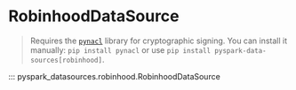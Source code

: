 # RobinhoodDataSource

> Requires the [`pynacl`](https://github.com/pyca/pynacl) library for cryptographic signing. You can install it manually: `pip install pynacl`
> or use `pip install pyspark-data-sources[robinhood]`.

::: pyspark_datasources.robinhood.RobinhoodDataSource
